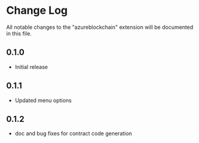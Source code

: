 # Change Log

All notable changes to the "azureblockchain" extension will be documented in
this file.

## 0.1.0

-   Initial release

## 0.1.1

-   Updated menu options

## 0.1.2

-   doc and bug fixes for contract code generation
